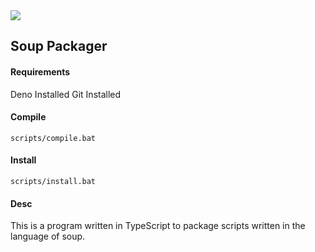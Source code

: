 <img src="https://img.shields.io/tokei/lines/github/ZombiiTheCoder/SoupPackager?style=plastic"/>

## Soup Packager

#### Requirements

Deno Installed
Git Installed

#### Compile

`scripts/compile.bat`

#### Install

`scripts/install.bat`

#### Desc

This is a program written in TypeScript to package scripts written in the language of soup.